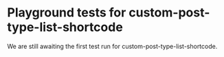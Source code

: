 # Playground tests for custom-post-type-list-shortcode
We are still awaiting the first test run for custom-post-type-list-shortcode.
